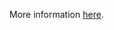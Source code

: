 More information [here](https://docs.prismacloud.io/en/enterprise-edition/policy-reference/aws-policies/aws-networking-policies/bc-aws-328).

